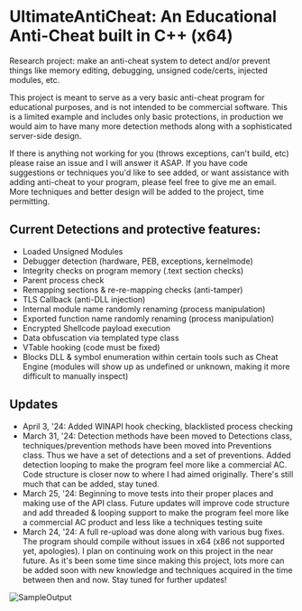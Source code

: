 # UltimateAntiCheat: An Educational Anti-Cheat built in C++ (x64)

Research project: make an anti-cheat system to detect and/or prevent things like memory editing, debugging, unsigned code/certs, injected modules, etc. 

This project is meant to serve as a very basic anti-cheat program for educational purposes, and is not intended to be commercial software. This is a limited example and includes only basic protections, in production we would aim to have many more detection methods along with a sophisticated server-side design.  

If there is anything not working for you (throws exceptions, can't build, etc) please raise an issue and I will answer it ASAP. If you have code suggestions or techniques you'd like to see added, or want assistance with adding anti-cheat to your program, please feel free to give me an email. More techniques and better design will be added to the project, time permitting.

## Current Detections and protective features:
- Loaded Unsigned Modules
- Debugger detection (hardware, PEB, exceptions, kernelmode)
- Integrity checks on program memory (.text section checks)
- Parent process check
- Remapping sections & re-re-mapping checks (anti-tamper)
- TLS Callback (anti-DLL injection)
- Internal module name randomly renaming (process manipulation)
- Exported function name randomly renaming (process manipulation)
- Encrypted Shellcode payload execution
- Data obfuscation via templated type class
- VTable hooking (code must be fixed)
- Blocks DLL & symbol enumeration within certain tools such as Cheat Engine (modules will show up as undefined or unknown, making it more difficult to manually inspect)

## Updates
- April 3, '24: Added WINAPI hook checking, blacklisted process checking
- March 31, '24: Detection methods have been moved to Detections class, techniques/prevention methods have been moved into Preventions class. Thus we have a set of detections and a set of preventions. Added detection looping to make the program feel more like a commercial AC. Code structure is closer now to where I had aimed originally. There's still much that can be added, stay tuned.
- March 25, '24: Beginning to move tests into their proper places and making use of the API class. Future updates will improve code structure and add threaded & looping support to make the program feel more like a commercial AC product and less like a techniques testing suite
- March 24, '24: A full re-upload was done along with various bug fixes. The program should compile without issues in x64 (x86 not supported yet, apologies). I plan on continuing work on this project in the near future. As it's been some time since making this project, lots more can be added soon with new knowledge and techniques acquired in the time between then and now. Stay tuned for further updates!

![SampleOutput](https://github.com/AlSch092/UltimateAntiCheat/assets/94417808/eba3b526-0003-47aa-833e-79b64f51be36)
